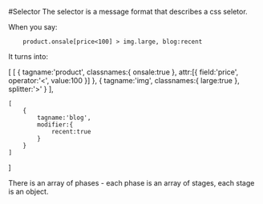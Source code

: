 #Selector
The selector is a message format that describes a css seletor.

When you say:

		product.onsale[price<100] > img.large, blog:recent

It turns into:

[
	[
		{
			tagname:'product',
			classnames:{
				onsale:true
			},
			attr:[{
				field:'price',
				operator:'<',
				value:100
			}]
		},
		{
			tagname:'img',
			classnames:{
				large:true
			},
			splitter:'>'
		}
	],

	[
		{
			tagname:'blog',
			modifier:{
				recent:true
			}
		}
	]

]

There is an array of phases - each phase is an array of stages, each stage is an object.